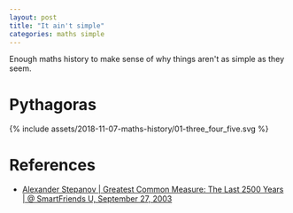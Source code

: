 ```yaml
---
layout: post
title: "It ain't simple"
categories: maths simple
---
```


Enough maths history to make sense of why things aren't as simple as they seem.

# Pythagoras

{% include assets/2018-11-07-maths-history/01-three_four_five.svg %}

# References

- [Alexander Stepanov | Greatest Common Measure: The Last 2500 Years | @
  SmartFriends U, September 27, 2003][as-gcd]

[as-gcd]: https://www.youtube.com/watch?v=fanm5y00joc

